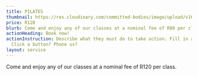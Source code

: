 ```yaml
---
title: PILATES
thumbnail: https://res.cloudinary.com/committed-bodies/image/upload/v1642663660/services/pilates-scaled.png
price: R120
blurb: Come and enjoy any of our classes at a nominal fee of R80 per class.
actionHeading: Book now!
actionInstruction: Describe what they must do to take action. Fill in a form?
  Click a button? Phone us?
layout: service
---
```

Come and enjoy any of our classes at a nominal fee of R120 per class.